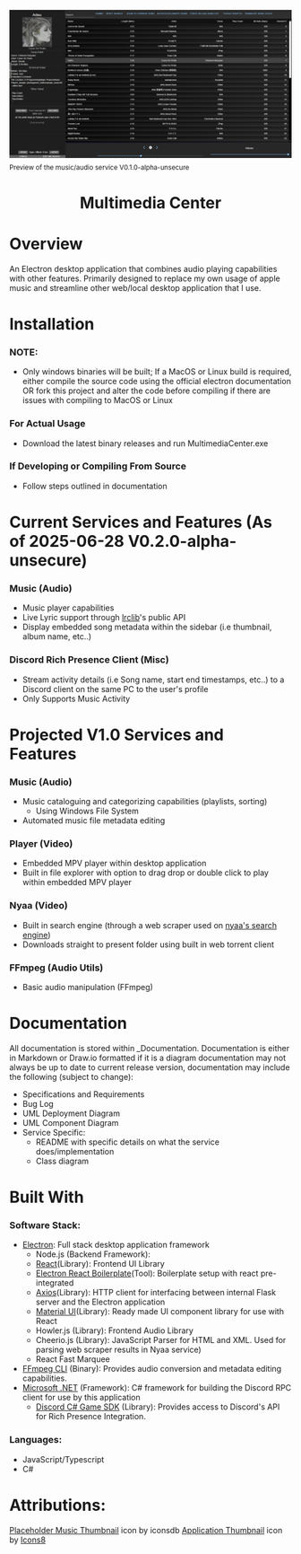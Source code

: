 ![preview_v0_1_0.png](preview_v0_1_0.png)
<sub>Preview of the music/audio service V0.1.0-alpha-unsecure</sub>
# <h1 align="center">Multimedia Center</h1>

# Overview

An Electron desktop application that combines audio playing capabilities with other features. Primarily designed to replace my own usage of apple music and streamline other web/local desktop application that I use.

# Installation

### NOTE:
- Only windows binaries will be built; If a MacOS or Linux build is required, either compile the source code using the official electron documentation OR fork this project and alter the code before compiling if there are issues with compiling to MacOS or Linux
### For Actual Usage
- Download the latest binary releases and run MultimediaCenter.exe

### If Developing or Compiling From Source
- Follow steps outlined in documentation


# Current Services and Features (As of 2025-06-28 V0.2.0-alpha-unsecure)

### Music (Audio)
- Music player capabilities
- Live Lyric support through [lrclib](https://lrclib.net)'s public API 
- Display embedded song metadata within the sidebar (i.e thumbnail, album name, etc..)

### Discord Rich Presence Client (Misc)
- Stream activity details (i.e Song name, start end timestamps, etc..) to a Discord client on the same PC to the user's profile
- Only Supports Music Activity

# Projected V1.0 Services and Features

### Music (Audio)
- Music cataloguing and categorizing capabilities (playlists, sorting)
	- Using Windows File System
- Automated music file metadata editing

### Player (Video)
- Embedded MPV player within desktop application
- Built in file explorer with option to drag drop or double click to play within embedded MPV player
### Nyaa (Video)
- Built in search engine (through a web scraper used on [nyaa's search engine](https://nyaa.si))
- Downloads straight to present folder using built in web torrent client

### FFmpeg (Audio Utils)
-  Basic audio manipulation (FFmpeg)



# Documentation
All documentation is stored within \_Documentation. Documentation is either in Markdown or Draw.io formatted if it is a diagram documentation may not always be up to date to current release version, documentation may include the following (subject to change):
- Specifications and Requirements
- Bug Log 
- UML Deployment Diagram
- UML Component Diagram
- Service Specific:
	- README with specific details on what the service does/implementation
	- Class diagram

# Built With

### Software Stack:
- [Electron](https://www.electronjs.org/): Full stack desktop application framework
	- Node.js (Backend Framework): 
	- [React](https://react.dev)(Library): Frontend UI Library
	- [Electron React Boilerplate](https://electron-react-boilerplate.js.org)(Tool): Boilerplate setup with react pre-integrated
	- [Axios](https://www.npmjs.com/package/axios)(Library): HTTP client for interfacing between internal Flask server and the Electron application
	- [Material UI](https://mui.com/material-ui/)(Library): Ready made UI component library for use with React
	- Howler.js (Library): Frontend Audio Library
	- Cheerio.js (Library): JavaScript Parser for HTML and XML. Used for parsing web scraper results in Nyaa service)
	- React Fast Marquee
- [FFmpeg CLI](https://ffmpeg.org/) (Binary): Provides audio conversion and metadata editing capabilities.
- [Microsoft .NET](https://dotnet.microsoft.com/en-us/download/dotnet-framework) (Framework): C# framework for building the Discord RPC client for use by this application
	- [Discord C# Game SDK](https://discord.com/developers/docs/developer-tools/game-sdk) (Library): Provides access to Discord's API for Rich Presence Integration.

### Languages:
- JavaScript/Typescript
- C#
# Attributions:
<a target="_blank" href="https://www.iconsdb.com/gray-icons/note-icon.html">Placeholder Music Thumbnail</a> icon by iconsdb
<a target="_blank" href="https://icons8.com/icon/5KnYEBMsKp29/media">Application Thumbnail</a> icon by <a target="_blank" href="https://icons8.com">Icons8</a>
